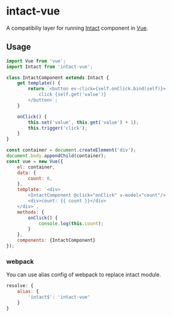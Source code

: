 # intact-vue

A compatibiliy layer for running [Intact][1] component in [Vue][2].

## Usage

```js
import Vue from 'vue';
import Intact from 'intact-vue';

class IntactComponent extends Intact {
    get template() {
        return `<button ev-click={self.onClick.bind(self)}>
            click {self.get('value')}
        </button>`;
    }

    onClick() {
        this.set('value', this.get('value') + 1);
        this.trigger('click');
    }
}

const container = document.createElement('div');
document.body.appendChild(container);
const vue = new Vue({
    el: container,
    data: {
        count: 0,
    },
    template: `<div>
        <IntactComponent @click="onClick" v-model="count"/>
        <div>count: {{ count }}</div>
    </div>`,
    methods: {
        onClick() {
            console.log(this.count);
        }
    },
    components: {IntactComponent}
});
```

### webpack

You can use alias config of webpack to replace intact module.

```js
resolve: {
    alias: {
        'intact$': 'intact-vue'
    }
}
```

[1]: http://javey.github.io/intact
[2]: https://vuejs.org
